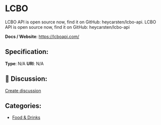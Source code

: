 # LCBO


LCBO API is open source now, find it on GitHub: heycarsten/lcbo-api.  LCBO API is open source now, find it on GitHub: heycarsten/lcbo-api

**Docs / Website**: https://lcboapi.com/

## Specification:
**Type**:  N/A 
**URI**:  N/A 

## 💬 Discussion:
[Create discussion](link)

## Categories:
- [Food & Drinks](https://github.com/apis-list/apis-list#food-and-drinks)





